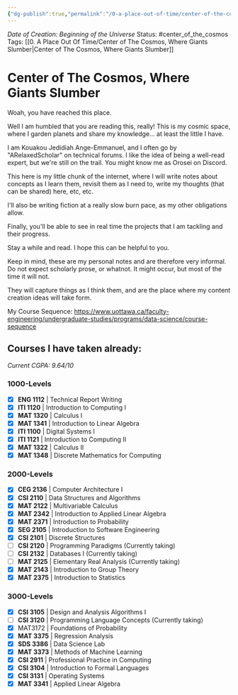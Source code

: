```yaml
---
{"dg-publish":true,"permalink":"/0-a-place-out-of-time/center-of-the-cosmos-where-giants-slumber/","tags":["gardenEntry"],"created":"2024-08-31T23:47:13.017-04:00","updated":"2025-01-12T16:33:14.477-05:00"}
---
```


*Date of Creation: Beginning of the Universe*
Status: #center_of_the_cosmos
Tags: [[0. A Place Out Of Time/Center of The Cosmos, Where Giants Slumber\|Center of The Cosmos, Where Giants Slumber]]
# Center of The Cosmos, Where Giants Slumber
Woah, you have reached this place.

Well I am humbled that you are reading this, really!
This is my cosmic space, where I garden planets and share my knowledge... at least the little I have.

I am Kouakou Jedidiah Ange-Emmanuel, and I often go by "ARelaxedScholar" on technical forums. I like the idea of being a well-read expert, but we're still on the trail. You might know me as Orosei on Discord.

This here is my little chunk of the internet, where I will write notes about concepts as I learn them, revisit them as I need to, write my thoughts (that can be shared) here, etc, etc. 

I'll also be writing fiction at a really slow burn pace, as my other obligations allow.

Finally, you'll be able to see in real time the projects that I am tackling and their progress. 

Stay a while and read. I hope this can be helpful to you.

Keep in mind, these are my personal notes and are therefore very informal. Do not expect scholarly prose, or whatnot. It might occur, but most of the time it will not.

They will capture things as I think them, and are the place where my content creation ideas will take form.

My Course Sequence:
https://www.uottawa.ca/faculty-engineering/undergraduate-studies/programs/data-science/course-sequence

## Courses I have taken already:
*Current CGPA: 9.64/10*
### 1000-Levels
- [x] **ENG 1112** | Technical Report Writing
- [x] **ITI 1120** | Introduction to Computing I
- [x] **MAT 1320** | Calculus I
- [x] **MAT 1341** | Introduction to Linear Algebra
- [x] **ITI 1100** | Digital Systems I
- [x] **ITI 1121** | Introduction to Computing II
- [x] **MAT 1322** | Calculus II
- [x] **MAT 1348** | Discrete Mathematics for Computing
### 2000-Levels
- [x] **CEG 2136** | Computer Architecture I
- [x] **CSI 2110** | Data Structures and Algorithms
- [x] **MAT 2122** | Multivariable Calculus
- [x] **MAT 2342** | Introduction to Applied Linear Algebra
- [x] **MAT 2371** | Introduction to Probability
- [x] **SEG 2105** | Introduction to Software Engineering
- [x] **CSI 2101** | Discrete Structures
- [ ] **CSI 2120** | Programming Paradigms (Currently taking)
- [ ] **CSI 2132** | Databases I (Currently taking)
- [ ] **MAT 2125** | Elementary Real Analysis (Currently taking)
- [x] **MAT 2143** | Introduction to Group Theory
- [x] **MAT 2375** | Introduction to Statistics
### 3000-Levels
- [x] **CSI 3105** | Design and Analysis Algorithms I
- [ ] **CSI 3120** | Programming Language Concepts (Currently taking)
- [x] MAT3172 | Foundations of Probability
- [x] **MAT 3375** | Regression Analysis
- [x] **SDS 3386** | Data Science Lab
- [x] **MAT 3373** | Methods of Machine Learning
- [x] **CSI 2911** | Professional Practice in Computing
- [x] **CSI 3104** | Introduction to Formal Languages
- [x] **CSI 3131** | Operating Systems
- [x] **MAT 3341** | Applied Linear Algebra